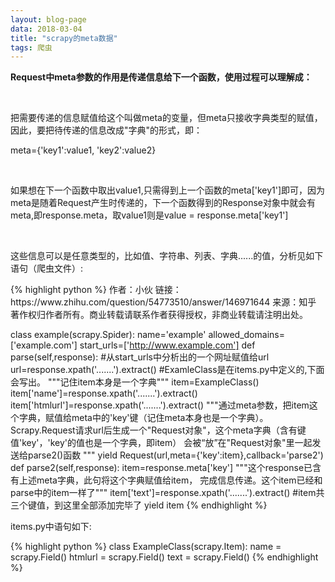 ```yaml
---
layout: blog-page
data: 2018-03-04
title: "scrapy的meta数据"
tags: 爬虫
---
```

<p><b>Request中meta参数的作用是传递信息给下一个函数，使用过程可以理解成：</b></p><br>
<p>把需要传递的信息赋值给这个叫做meta的变量，但meta只接收字典类型的赋值，因此，要把待传递的信息改成"字典"的形式，即：</p>
<p>meta={'key1':value1, 'key2':value2}</p>
<br>

<p>如果想在下一个函数中取出value1,只需得到上一个函数的meta['key1']即可，因为meta是随着Request产生时传递的，下一个函数得到的Response对象中就会有meta,即response.meta，取value1则是value = response.meta['key1']</p>
<br>

<p>这些信息可以是任意类型的，比如值、字符串、列表、字典......的值，分析见如下语句（爬虫文件）:</p>
{% highlight python %}
作者：小伙
链接：https://www.zhihu.com/question/54773510/answer/146971644
来源：知乎
著作权归作者所有。商业转载请联系作者获得授权，非商业转载请注明出处。

class example(scrapy.Spider):
    name='example'
    allowed_domains=['example.com']
    start_urls=['http://www.example.com']
    def parse(self,response):
           #从start_urls中分析出的一个网址赋值给url
           url=response.xpath('.......').extract()
           #ExamleClass是在items.py中定义的,下面会写出。
           """记住item本身是一个字典"""
           item=ExampleClass()
           item['name']=response.xpath('.......').extract()
           item['htmlurl']=response.xpath('.......').extract()
           """通过meta参数，把item这个字典，赋值给meta中的'key'键（记住meta本身也是一个字典）。
           Scrapy.Request请求url后生成一个"Request对象"，这个meta字典（含有键值'key'，'key'的值也是一个字典，即item）
           会被“放”在"Request对象"里一起发送给parse2()函数 """
           yield Request(url,meta={'key':item},callback='parse2')
     def parse2(self,response):
           item=response.meta['key']
           """这个response已含有上述meta字典，此句将这个字典赋值给item，
           完成信息传递。这个item已经和parse中的item一样了"""
           item['text']=response.xpath('.......').extract()
           #item共三个键值，到这里全部添加完毕了
           yield item
{% endhighlight %}
<p>items.py中语句如下:</p>
{% highlight python %}
class ExampleClass(scrapy.Item):
	name = scrapy.Field()
	htmlurl = scrapy.Field()
	text = scrapy.Field()
{% endhighlight %}